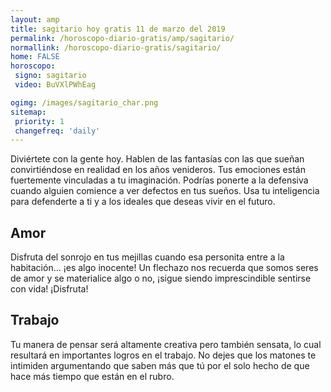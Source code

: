 ```yaml
---
layout: amp
title: sagitario hoy gratis 11 de marzo del 2019 
permalink: /horoscopo-diario-gratis/amp/sagitario/
normallink: /horoscopo-diario-gratis/sagitario/
home: FALSE
horoscopo:
 signo: sagitario
 video: BuVXlPWhEag

ogimg: /images/sagitario_char.png
sitemap:
 priority: 1
 changefreq: 'daily'
---
```



Diviértete con la gente hoy. Hablen de las fantasías con las que sueñan convirtiéndose en realidad en los años venideros. Tus emociones están fuertemente vinculadas a tu imaginación. Podrías ponerte a la defensiva cuando alguien comience a ver defectos en tus sueños. Usa tu inteligencia para defenderte a ti y a los ideales que deseas vivir en el futuro.

## Amor

Disfruta del sonrojo en tus mejillas cuando esa personita entre a la habitación... ¡es algo inocente! Un flechazo nos recuerda que somos seres de amor y se materialice algo o no, ¡sigue siendo imprescindible sentirse con vida! ¡Disfruta!

## Trabajo

Tu manera de pensar será altamente creativa pero también sensata, lo cual resultará en importantes logros en el trabajo. No dejes que los matones te intimiden argumentando que saben más que tú por el solo hecho de que hace más tiempo que están en el rubro.